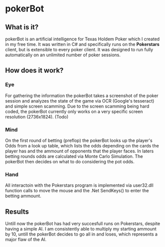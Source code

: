 # pokerBot

## What is it?
pokerBot is an artificial intelligence for Texas Holdem Poker which I created in my free time. It was written in C# and specifically runs on the **Pokerstars** client, but is extensible to every poker client. It was designed to run fully automatically on an unlimited number of poker sessions.

## How does it work?

### Eye
For gathering the information the pokerBot takes a screenshot of the poker session and analyzes the state of the game via OCR (Google's tesseract) and simple screen scamming. Due to the screen scamming being hard coded, the pokerBot currently only works on a very specific screen resolution (2736x1824). (Todo)

### Mind
On the first round of betting (preflop) the pokerBot looks up the player's Odds from a look up table, which lists the odds depending on the cards the player has and the ammount of opponents that the player faces. In laters betting rounds odds are calculated via Monte Carlo Simulation. The pokerBot then decides on what to do considering the pot odds.

### Hand
All interactoin with the Pokerstars program is implemented via user32.dll function calls to move the mouse and the .Net SendKeys() to enter the betting ammount.

## Results

Untill now the pokerBot has had very succesfull runs on Pokerstars, despite having a simple AI. I am consistently able to multiply my starting ammount by 10, untill the pokerBot decides to go all in and loses, which represents a major flaw of the AI. 

